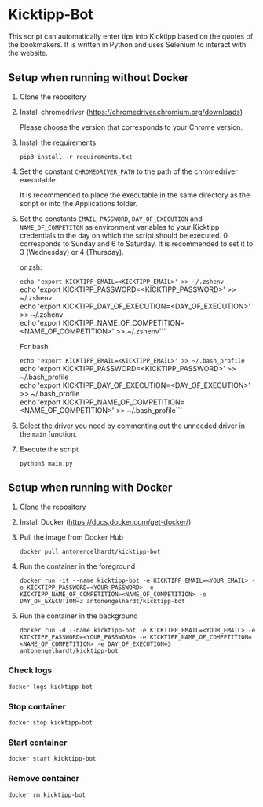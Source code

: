 # Kicktipp-Bot

This script can automatically enter tips into Kicktipp based on the quotes of the bookmakers. It is written in Python and uses Selenium to interact with the website.

## Setup when running without Docker

1. Clone the repository

2. Install chromedriver (<https://chromedriver.chromium.org/downloads>)

    Please choose the version that corresponds to your Chrome version.

3. Install the requirements

    ```pip3 install -r requirements.txt```

4. Set the constant `CHROMEDRIVER_PATH` to the path of the chromedriver executable.

    It is recommended to place the executable in the same directory as the script or into the Applications folder.

5. Set the constants `EMAIL`, `PASSWORD`, `DAY_OF_EXECUTION` and `NAME_OF_COMPETITON` as environment variables to your Kicktipp credentials to the day on which the script should be executed. 0 corresponds to Sunday and 6 to Saturday. It is recommended to set it to 3 (Wednesday) or 4 (Thursday).

    or zsh:

    ```echo 'export KICKTIPP_EMAIL=<KICKTIPP_EMAIL>' >> ~/.zshenv```  
       echo 'export KICKTIPP_PASSWORD=<KICKTIPP_PASSWORD>' >> ~/.zshenv  
       echo 'export KICKTIPP_DAY_OF_EXECUTION=<DAY_OF_EXECUTION>' >> ~/.zshenv  
       echo 'export KICKTIPP_NAME_OF_COMPETITION=<NAME_OF_COMPETITION>' >> ~/.zshenv```

    For bash:

    ```echo 'export KICKTIPP_EMAIL=<KICKTIPP_EMAIL>' >> ~/.bash_profile```  
        echo 'export KICKTIPP_PASSWORD=<KICKTIPP_PASSWORD>' >> ~/.bash_profile  
        echo 'export KICKTIPP_DAY_OF_EXECUTION=<DAY_OF_EXECUTION>' >> ~/.bash_profile  
        echo 'export KICKTIPP_NAME_OF_COMPETITION=<NAME_OF_COMPETITION>' >> ~/.bash_profile```

6. Select the driver you need by commenting out the unneeded driver in the `main` function.

7. Execute the script

    ```python3 main.py```

## Setup when running with Docker

1. Clone the repository

2. Install Docker (<https://docs.docker.com/get-docker/>)

3. Pull the image from Docker Hub

    ```docker pull antonengelhardt/kicktipp-bot```

4. Run the container in the foreground

    ```docker run -it --name kicktipp-bot -e KICKTIPP_EMAIL=<YOUR_EMAIL> -e KICKTIPP_PASSWORD=<YOUR_PASSWORD> -e KICKTIPP_NAME_OF_COMPETITION=<NAME_OF_COMPETITION> -e DAY_OF_EXECUTION=3 antonengelhardt/kicktipp-bot```

5. Run the container in the background

    ```docker run -d --name kicktipp-bot -e KICKTIPP_EMAIL=<YOUR_EMAIL> -e KICKTIPP_PASSWORD=<YOUR_PASSWORD> -e KICKTIPP_NAME_OF_COMPETITION=<NAME_OF_COMPETITION> -e DAY_OF_EXECUTION=3 antonengelhardt/kicktipp-bot```

### Check logs

```docker logs kicktipp-bot```

### Stop container

```docker stop kicktipp-bot```

### Start container

```docker start kicktipp-bot```

### Remove container

```docker rm kicktipp-bot```
